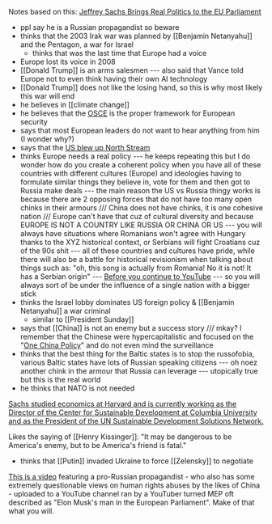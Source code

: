 Notes based on this: [Jeffrey Sachs Brings Real Politics to the EU Parliament](https://youtu.be/_RNE3X41IvM?si=5LRemySW6HWQjl4V)

- ppl say he is a Russian propagandist so beware
- thinks that the 2003 Irak war was planned by [[Benjamin Netanyahu]] and the Pentagon, a war for Israel
	- thinks that was the last time that Europe had a voice
- Europe lost its voice in 2008
- [[Donald Trump]] is an arms salesmen --- also said that Vance told Europe not to even think having their own AI technology
- [[Donald Trump]] does not like the losing hand, so this is why most likely this war will end 
- he believes in [[climate change]]
- he believes that the [OSCE](https://www.osce.org/) is the proper framework for European security
- says that most European leaders do not want to hear anything from him (I wonder why?)
- says that the [US blew up North Stream](https://en.wikipedia.org/wiki/Nord_Stream_pipelines_sabotage)
- thinks Europe needs a real policy --- he keeps repeating this but I do wonder how do you create a coherent policy when you have all of these countries with different cultures (Europe) and ideologies having to formulate similar things they believe in, vote for them and then got to Russia make deals --- the main reason the US vs Russia thingy works is because there are 2 opposing forces that do not have too many open chinks in their armours /// China does not have chinks, it is one cohesive nation /// Europe can't have that cuz of cultural diversity and because EUROPE IS NOT A COUNTRY LIKE RUSSIA OR CHINA OR US --- you will always have situations where Romanians won't agree with Hungary thanks to the XYZ historical context, or Serbians will fight Croatians cuz of the 90s shit --- all of these countries and cultures have pride, while there will also be a battle for historical revisionism when talking about things such as: "oh, this song is actually from Romania! No it is not! It has a Serbian origin" --- [Before you continue to YouTube](https://www.youtube.com/@Fabr1s/videos) --- so you will always sort of be under the influence of a single nation with a bigger stick
- thinks the Israel lobby dominates US foreign policy & [[Benjamin Netanyahu]] a war criminal
	- similar to [[President Sunday]]
- says that [[China]] is not an enemy but a success story /// mkay? I remember that the Chinese were hypercapitalistic and focused on the "[One China Policy](https://en.wikipedia.org/wiki/One_China#:~:text=The%20One%20China%20principle%20is,an%20inalienable%20part%20of%20China)" and do not even mind the surveillance 
- thinks that the best thing for the Baltic states is to stop the russofobia, various Baltic states have lots of Russian speaking citizens --- oh noez another chink in the armour that Russia can leverage --- utopically true but this is the real world
- he thinks that NATO is not needed

[Sachs studied economics at Harvard and is currently working as the Director of the Center for Sustainable Development at Columbia University and as the President of the UN Sustainable Development Solutions Network.](https://x.com/P_Kallioniemi/status/1652683683969527810)


Likes the saying of [[Henry Kissinger]]: "It may be dangerous to be America's enemy, but to be America's friend is fatal."

- thinks that [[Putin]] invaded Ukraine to force [[Zelensky]] to negotiate 

[This is a video](https://youtu.be/_RNE3X41IvM?si=xyNLfjPk3WQZSrgH) featuring a pro-Russian propagandist - who also has some extremely questionable views on human rights abuses by the likes of China - uploaded to a YouTube channel ran by a YouTuber turned MEP oft described as "Elon Musk's man in the European Parliament". Make of that what you will.